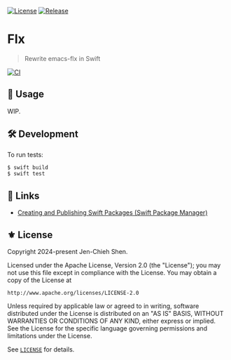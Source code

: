 [![License](https://img.shields.io/badge/License-Apache_2.0-green.svg)](https://opensource.org/licenses/Apache-2.0)
[![Release](https://img.shields.io/github/tag/the-flx/FlxSwift.svg?label=release&logo=github)](https://github.com/the-flx/FlxSwift/releases/latest)

# Flx
> Rewrite emacs-flx in Swift

[![CI](https://github.com/the-flx/FlxSwift/actions/workflows/test.yml/badge.svg)](https://github.com/the-flx/FlxSwift/actions/workflows/test.yml)

## 🔨 Usage

WIP.

## 🛠️ Development

To run tests:

```sh
$ swift build
$ swift test
```

## 🔗 Links

- [Creating and Publishing Swift Packages (Swift Package Manager)](https://www.youtube.com/watch?v=4Rxuc4BcW8o&ab_channel=azamsharp)

## ⚜ License

Copyright 2024-present Jen-Chieh Shen.

Licensed under the Apache License, Version 2.0 (the "License");
you may not use this file except in compliance with the License.
You may obtain a copy of the License at

    http://www.apache.org/licenses/LICENSE-2.0

Unless required by applicable law or agreed to in writing, software
distributed under the License is distributed on an "AS IS" BASIS,
WITHOUT WARRANTIES OR CONDITIONS OF ANY KIND, either express or implied.
See the License for the specific language governing permissions and
limitations under the License.

See [`LICENSE`](./LICENSE) for details.

